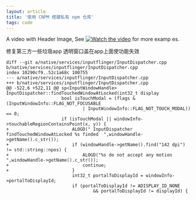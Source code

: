 ```yaml
---
layout: article
title: '使用 CNPM 搭建私有 npm 仓库'
tags: code
---
```


A video with Header Image, See [![Watch the video](http://i0.hdslb.com/bfs/archive/db72e31115aa27779ffd0043ab76facd6ae5c2de.jpg)](https://www.bilibili.com/video/BV1Av411J7ad)  for more examp  es.



修复第三方一些垃圾app 透明窗口盖在app上面使功能失效

```terminal
diff --git a/native/services/inputflinger/InputDispatcher.cpp b/native/services/inputflinger/InputDispatcher.cpp
index 10290cf9..52c1a68c 100755
--- a/native/services/inputflinger/InputDispatcher.cpp
+++ b/native/services/inputflinger/InputDispatcher.cpp
@@ -522,6 +522,11 @@ sp<InputWindowHandle> InputDispatcher::findTouchedWindowAtLocked(int32_t display
                     bool isTouchModal = (flags & (InputWindowInfo::FLAG_NOT_FOCUSABLE
                             | InputWindowInfo::FLAG_NOT_TOUCH_MODAL)) == 0;
                     if (isTouchModal || windowInfo->touchableRegionContainsPoint(x, y)) {
+                        ALOGD(" InputDispatcher findTouchedWindowAtLocked %s finded  ",windowHandle->getName().c_str());
+                        if (windowHandle->getName().find("142 dpi") != std::string::npos) {
+                            ALOGD("%s do not accept any motion ",windowHandle->getName().c_str());
+                            continue;
+                        }
                         int32_t portalToDisplayId = windowInfo->portalToDisplayId;
                         if (portalToDisplayId != ADISPLAY_ID_NONE
                                 && portalToDisplayId != displayId) {
```





